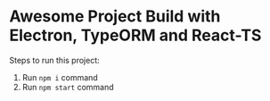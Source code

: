 # Awesome Project Build with Electron, TypeORM and React-TS

Steps to run this project:

1. Run `npm i` command
2. Run `npm start` command
